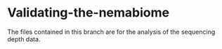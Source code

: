 # Validating-the-nemabiome
The files contained in this branch are for the analysis of the sequencing depth data.

